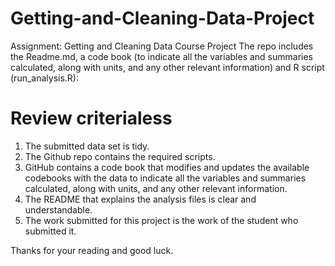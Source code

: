 # Getting-and-Cleaning-Data-Project
Assignment: Getting and Cleaning Data Course Project
The repo includes the Readme.md, a code book (to indicate all the variables and summaries calculated, along with units, and any other 
relevant information) and R script (run_analysis.R):

# Review criterialess 
1) The submitted data set is tidy.
2) The Github repo contains the required scripts.
3) GitHub contains a code book that modifies and updates the available codebooks with the data to indicate all the variables and summaries calculated, along with units, and any other relevant information.
4) The README that explains the analysis files is clear and understandable.
5) The work submitted for this project is the work of the student who submitted it.

Thanks for your reading and good luck.
